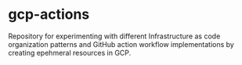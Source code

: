 # gcp-actions

Repository for experimenting with different Infrastructure as code organization patterns and GitHub action workflow implementations by creating epehmeral resources in GCP.
